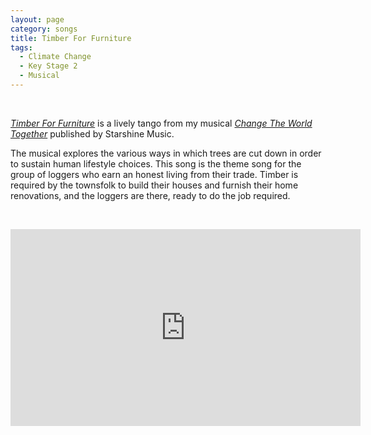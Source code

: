 ```yaml
---
layout: page
category: songs
title: Timber For Furniture
tags:
  - Climate Change
  - Key Stage 2
  - Musical
---
```


&nbsp;

[*Timber For Furniture*](https://www.starshine.co.uk/change-the-world-together) is a lively tango from my musical [*Change The World Together*](https://www.starshine.co.uk/change-the-world-together) published by Starshine Music. 

The musical explores the various ways in which trees are cut down in order to sustain human lifestyle choices. This song is the theme song for the group of loggers who earn an honest living from their trade. Timber is required by the townsfolk to build their houses and furnish their home renovations, and the loggers are there, ready to do the job required.

&nbsp;

<iframe width="560" height="315" src="https://www.youtube.com/embed/eFCwZ9kf4Qk" frameborder="0" allow="accelerometer; autoplay; clipboard-write; encrypted-media; gyroscope; picture-in-picture" allowfullscreen></iframe>

&nbsp;